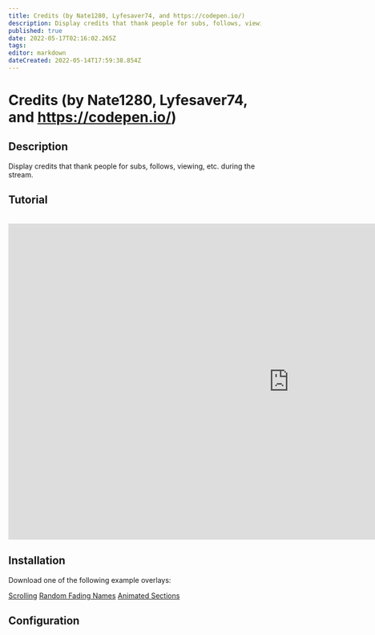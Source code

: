 ```yaml
---
title: Credits (by Nate1280, Lyfesaver74, and https://codepen.io/)
description: Display credits that thank people for subs, follows, viewing, etc. during the stream.
published: true
date: 2022-05-17T02:16:02.265Z
tags: 
editor: markdown
dateCreated: 2022-05-14T17:59:38.854Z
---
```


# Credits (by Nate1280, Lyfesaver74, and https://codepen.io/)

## Description

Display credits that thank people for subs, follows, viewing, etc. during the stream.

## Tutorial
<br>
<iframe width="1120" height="630" src="https://www.youtube.com/embed/7DrRWu_Lmu4" title="YouTube video player" frameborder="0" allow="accelerometer; autoplay; clipboard-write; encrypted-media; gyroscope; picture-in-picture" allowfullscreen></iframe>

## Installation

Download one of the following example overlays:

[Scrolling](https://cdn.discordapp.com/attachments/878288822620782612/878349667174330428/cph-credits-scroll-01.html)
[Random Fading Names](https://cdn.discordapp.com/attachments/878288822620782612/878349772916936704/cph-credits-fading-names.html)
[Animated Sections](https://cdn.discordapp.com/attachments/878288822620782612/878349809692602388/cph-credits-slide.html)

## Configuration